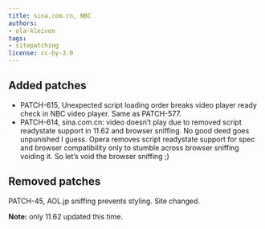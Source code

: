 ```yaml
---
title: sina.com.cn, NBC
authors:
- ola-kleiven
tags:
- sitepatching
license: cc-by-3.0
---
```


## Added patches

- PATCH-615, Unexpected script loading order breaks video player ready check in NBC video player. Same as PATCH-577.
- PATCH-614, sina.com.cn: video doesn’t play due to removed script readystate support in 11.62 and browser sniffing. No good deed goes unpunished I guess. Opera removes script readystate support for spec and browser compatibility only to stumble across browser sniffing voiding it. So let’s void the browser sniffing ;)

## Removed patches

PATCH-45, AOL.jp sniffing prevents styling. Site changed.

**Note:** only 11.62 updated this time.
